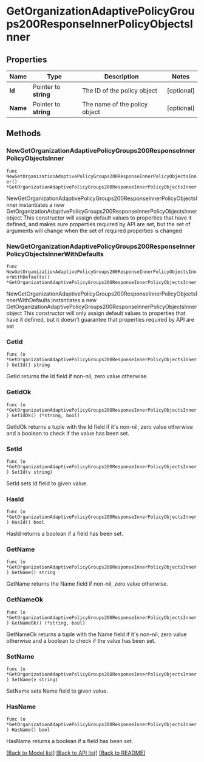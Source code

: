 # GetOrganizationAdaptivePolicyGroups200ResponseInnerPolicyObjectsInner

## Properties

Name | Type | Description | Notes
------------ | ------------- | ------------- | -------------
**Id** | Pointer to **string** | The ID of the policy object | [optional] 
**Name** | Pointer to **string** | The name of the policy object | [optional] 

## Methods

### NewGetOrganizationAdaptivePolicyGroups200ResponseInnerPolicyObjectsInner

`func NewGetOrganizationAdaptivePolicyGroups200ResponseInnerPolicyObjectsInner() *GetOrganizationAdaptivePolicyGroups200ResponseInnerPolicyObjectsInner`

NewGetOrganizationAdaptivePolicyGroups200ResponseInnerPolicyObjectsInner instantiates a new GetOrganizationAdaptivePolicyGroups200ResponseInnerPolicyObjectsInner object
This constructor will assign default values to properties that have it defined,
and makes sure properties required by API are set, but the set of arguments
will change when the set of required properties is changed

### NewGetOrganizationAdaptivePolicyGroups200ResponseInnerPolicyObjectsInnerWithDefaults

`func NewGetOrganizationAdaptivePolicyGroups200ResponseInnerPolicyObjectsInnerWithDefaults() *GetOrganizationAdaptivePolicyGroups200ResponseInnerPolicyObjectsInner`

NewGetOrganizationAdaptivePolicyGroups200ResponseInnerPolicyObjectsInnerWithDefaults instantiates a new GetOrganizationAdaptivePolicyGroups200ResponseInnerPolicyObjectsInner object
This constructor will only assign default values to properties that have it defined,
but it doesn't guarantee that properties required by API are set

### GetId

`func (o *GetOrganizationAdaptivePolicyGroups200ResponseInnerPolicyObjectsInner) GetId() string`

GetId returns the Id field if non-nil, zero value otherwise.

### GetIdOk

`func (o *GetOrganizationAdaptivePolicyGroups200ResponseInnerPolicyObjectsInner) GetIdOk() (*string, bool)`

GetIdOk returns a tuple with the Id field if it's non-nil, zero value otherwise
and a boolean to check if the value has been set.

### SetId

`func (o *GetOrganizationAdaptivePolicyGroups200ResponseInnerPolicyObjectsInner) SetId(v string)`

SetId sets Id field to given value.

### HasId

`func (o *GetOrganizationAdaptivePolicyGroups200ResponseInnerPolicyObjectsInner) HasId() bool`

HasId returns a boolean if a field has been set.

### GetName

`func (o *GetOrganizationAdaptivePolicyGroups200ResponseInnerPolicyObjectsInner) GetName() string`

GetName returns the Name field if non-nil, zero value otherwise.

### GetNameOk

`func (o *GetOrganizationAdaptivePolicyGroups200ResponseInnerPolicyObjectsInner) GetNameOk() (*string, bool)`

GetNameOk returns a tuple with the Name field if it's non-nil, zero value otherwise
and a boolean to check if the value has been set.

### SetName

`func (o *GetOrganizationAdaptivePolicyGroups200ResponseInnerPolicyObjectsInner) SetName(v string)`

SetName sets Name field to given value.

### HasName

`func (o *GetOrganizationAdaptivePolicyGroups200ResponseInnerPolicyObjectsInner) HasName() bool`

HasName returns a boolean if a field has been set.


[[Back to Model list]](../README.md#documentation-for-models) [[Back to API list]](../README.md#documentation-for-api-endpoints) [[Back to README]](../README.md)



